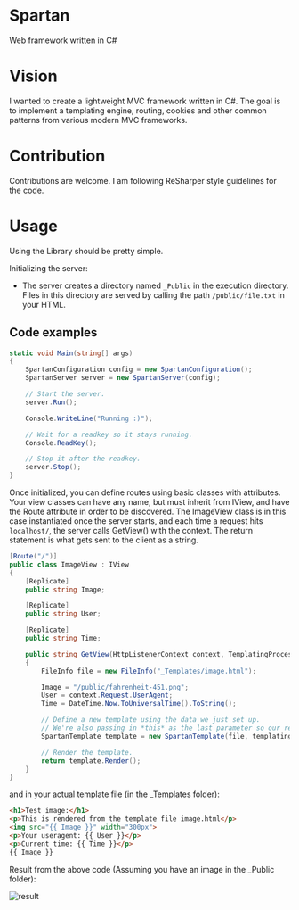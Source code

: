 # Spartan

Web framework written in C#

# Vision
I wanted to create a lightweight MVC framework written in C#. The goal is to implement a templating engine, routing, cookies and other common patterns from various modern MVC frameworks.

# Contribution
Contributions are welcome. I am following ReSharper style guidelines for the code.

# Usage
Using the Library should be pretty simple.

Initializing the server:

* The server creates a directory named `_Public` in the execution directory. Files in this directory are served by calling the path `/public/file.txt` in your HTML.

## Code examples

```cs
static void Main(string[] args)
{
    SpartanConfiguration config = new SpartanConfiguration();
    SpartanServer server = new SpartanServer(config);

    // Start the server.
    server.Run();

    Console.WriteLine("Running :)");

    // Wait for a readkey so it stays running.
    Console.ReadKey();

    // Stop it after the readkey.
    server.Stop();
}
```

Once initialized, you can define routes using basic classes with attributes.
Your view classes can have any name, but must inherit from IView, and have the Route attribute in order to be discovered.
The ImageView class is in this case instantiated once the server starts, and each time a request hits `localhost/`, the server calls GetView() with the context.
The return statement is what gets sent to the client as a string.

```cs
[Route("/")]
public class ImageView : IView
{
    [Replicate]
    public string Image;

    [Replicate]
    public string User;

    [Replicate]
    public string Time;

    public string GetView(HttpListenerContext context, TemplatingProcessor templatingProcessor)
    {
        FileInfo file = new FileInfo("_Templates/image.html");

        Image = "/public/fahrenheit-451.png";
        User = context.Request.UserAgent;
        Time = DateTime.Now.ToUniversalTime().ToString();

        // Define a new template using the data we just set up.
        // We're also passing in *this* as the last parameter so our reflection engine can find replicatable attributes.
        SpartanTemplate template = new SpartanTemplate(file, templatingProcessor, this);

        // Render the template.
        return template.Render();
    }
}
```

and in your actual template file (in the _Templates folder):
```html
<h1>Test image:</h1>
<p>This is rendered from the template file image.html</p>
<img src="{{ Image }}" width="300px">
<p>Your useragent: {{ User }}</p>
<p>Current time: {{ Time }}</p>
{{ Image }}
```

Result from the above code (Assuming you have an image in the _Public folder):

![result](https://i.imgur.com/cM2KGMx.png)
